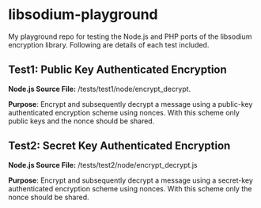 # libsodium-playground

My playground repo for testing the Node.js and PHP ports of the libsodium encryption library. Following are details of each test included.

## Test1: Public Key Authenticated Encryption

**Node.js Source File:** /tests/test1/node/encrypt_decrypt.

**Purpose**: Encrypt and subsequently decrypt a message using a public-key authenticated encryption scheme using nonces. With this scheme only public keys and the nonce should be shared.

## Test2: Secret Key Authenticated Encryption

**Node.js Source File:** /tests/test2/node/encrypt_decrypt.js

**Purpose**: Encrypt and subsequently decrypt a message using a secret-key authenticated encryption scheme using nonces. With this scheme only the nonce should be shared.
